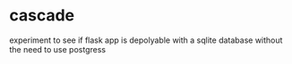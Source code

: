 # cascade
experiment to see if flask app is depolyable with a sqlite database without the need to use postgress
